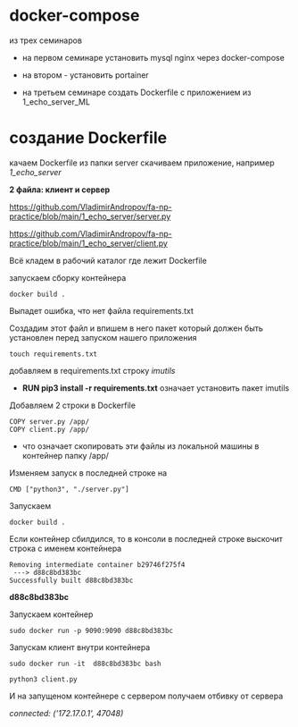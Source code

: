 # docker-compose

из трех семинаров

- на первом семинаре установить mysql nginx через docker-compose

- на втором - установить portainer

- на третьем семинаре создать Dockerfile с приложением из 1_echo_server_ML

# создание Dockerfile

качаем Dockerfile из папки server
скачиваем приложение, например
*1_echo_server*

**2 файла: клиент и сервер**

https://github.com/VladimirAndropov/fa-np-practice/blob/main/1_echo_server/server.py

https://github.com/VladimirAndropov/fa-np-practice/blob/main/1_echo_server/client.py

Всё кладем в рабочий каталог где лежит Dockerfile

запускаем сборку контейнера

```
docker build .
```

Выпадет ошибка, что нет файла requirements.txt

Создадим этот файл и впишем в него пакет который должен быть установлен перед запуском нашего приложения

```
touch requirements.txt
```
добавляем в requirements.txt строку
*imutils*

-  **RUN pip3 install -r requirements.txt** означает установить пакет imutils

Добавляем 2 строки в Dockerfile

```
COPY server.py /app/
COPY client.py /app/
```

- что означает скопировать эти файлы из локальной машины в контейнер папку /app/

Изменяем запуск в последней строке на 

```
CMD ["python3", "./server.py"]
```

Запускаем 

```
docker build .
```

Если контейнер сбилдился, то в консоли в последней строке выскочит строка с именем контейнера 

```
Removing intermediate container b29746f275f4
 ---> d88c8bd383bc
Successfully built d88c8bd383bc
```

**d88c8bd383bc**

Запускаем контейнер

```
sudo docker run -p 9090:9090 d88c8bd383bc
```

Запускам клиент внутри контейнера

```
sudo docker run -it  d88c8bd383bc bash

python3 client.py
```

И на запущеном контейнере с сервером получаем отбивку от сервера

*connected: ('172.17.0.1', 47048)*
